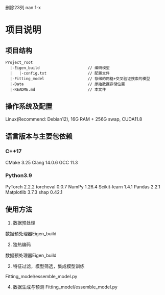 删除23列 nan 1-x

# 项目说明

## 项目结构

```
Project_root
  |-Eigen_build                     // 编码模型
  |   |-config.txt                  // 配置文件
  |-Fitting_model                   // 存储的网格+交叉验证搜索的模型
  |-Data                            // 原始数据存储位置
  |-README.md                       // 本文件
```

## 操作系统及配置

Linux(Recommend: Debian12), 16G RAM + 256G swap, CUDA11.8

## 语言版本与主要包依赖

### C++17

CMake 3.25
Clang 14.0.6
GCC 11.3

### Python3.9

PyTorch 2.2.2
torcheval 0.0.7
NumPy 1.26.4
Scikit-learn 1.4.1
Pandas 2.2.1
Matplotlib 3.7.3
shap 0.42.1

## 使用方法

1. 数据预处理
  
  数据预处理器Eigen_build

2. 独热编码
  
  数据预处理器Eigen_build

2. 特征过滤，模型筛选，集成模型训练
  
  Fitting_model/essemble_model.py

4. 数据生成与预测
  Fitting_model/essemble_model.py
